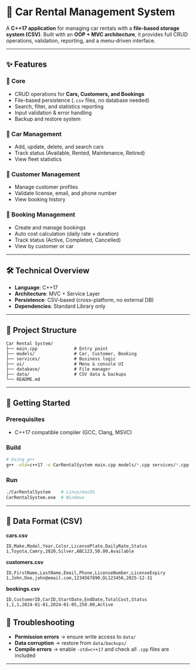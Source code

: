 # 🚗 Car Rental Management System

A **C++17 application** for managing car rentals with a **file-based storage system (CSV)**.
Built with an **OOP + MVC architecture**, it provides full CRUD operations, validation, reporting, and a menu-driven interface.

---

## ✨ Features

### 🔑 Core

* CRUD operations for **Cars, Customers, and Bookings**
* File-based persistence (`.csv` files, no database needed)
* Search, filter, and statistics reporting
* Input validation & error handling
* Backup and restore system

### 🚙 Car Management

* Add, update, delete, and search cars
* Track status (Available, Rented, Maintenance, Retired)
* View fleet statistics

### 👤 Customer Management

* Manage customer profiles
* Validate license, email, and phone number
* View booking history

### 📅 Booking Management

* Create and manage bookings
* Auto cost calculation (daily rate × duration)
* Track status (Active, Completed, Cancelled)
* View by customer or car

---

## 🛠️ Technical Overview

* **Language**: C++17
* **Architecture**: MVC + Service Layer
* **Persistence**: CSV-based (cross-platform, no external DB)
* **Dependencies**: Standard Library only

---

## 📂 Project Structure

```
Car Rental System/
├── main.cpp              # Entry point
├── models/               # Car, Customer, Booking
├── services/             # Business logic
├── ui/                   # Menu & console UI
├── database/             # File manager
├── data/                 # CSV data & backups
└── README.md
```

---

## 🚀 Getting Started

### Prerequisites

* C++17 compatible compiler (GCC, Clang, MSVC)

### Build

```bash
# Using g++
g++ -std=c++17 -o CarRentalSystem main.cpp models/*.cpp services/*.cpp ui/*.cpp database/*.cpp
```

### Run

```bash
./CarRentalSystem    # Linux/macOS
CarRentalSystem.exe  # Windows
```

---

## 💾 Data Format (CSV)

**cars.csv**

```csv
ID,Make,Model,Year,Color,LicensePlate,DailyRate,Status
1,Toyota,Camry,2020,Silver,ABC123,50.00,Available
```

**customers.csv**

```csv
ID,FirstName,LastName,Email,Phone,LicenseNumber,LicenseExpiry
1,John,Doe,john@email.com,1234567890,DL123456,2025-12-31
```

**bookings.csv**

```csv
ID,CustomerID,CarID,StartDate,EndDate,TotalCost,Status
1,1,1,2024-01-01,2024-01-05,250.00,Active
```

## 🐛 Troubleshooting

* **Permission errors** → ensure write access to `data/`
* **Data corruption** → restore from `data/backups/`
* **Compile errors** → enable `-std=c++17` and check all `.cpp` files are included

---
